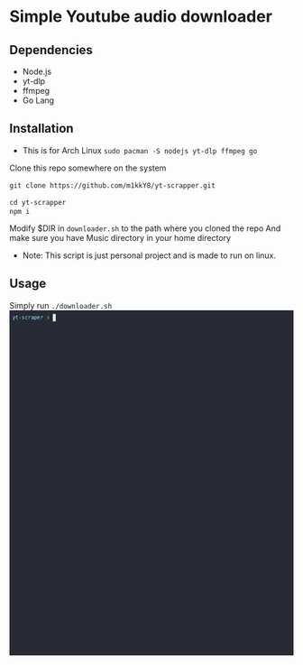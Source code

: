 # Simple Youtube audio downloader

## Dependencies
- Node.js
- yt-dlp
- ffmpeg
- Go Lang

## Installation
- This is for Arch Linux
`sudo pacman -S nodejs yt-dlp ffmpeg go`

Clone this repo somewhere on the system

```
git clone https://github.com/m1kkY8/yt-scrapper.git
```

```
cd yt-scrapper
npm i
```

Modify $DIR in `downloader.sh` to the path where you cloned the repo
And make sure you have Music directory in your home directory

- Note: This script is just personal project and is made to run on linux.

## Usage

Simply run `./downloader.sh`
![](usage.gif)

